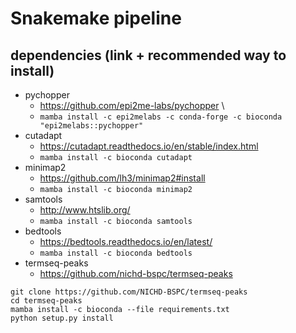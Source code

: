 # Snakemake pipeline
## dependencies (link + recommended way to install)
* pychopper 
  * https://github.com/epi2me-labs/pychopper \
  * `mamba install -c epi2melabs -c conda-forge -c bioconda "epi2melabs::pychopper"`
* cutadapt 
  * https://cutadapt.readthedocs.io/en/stable/index.html
  * `mamba install -c bioconda cutadapt`
* minimap2
  * https://github.com/lh3/minimap2#install
  * `mamba install -c bioconda minimap2`
* samtools
  * http://www.htslib.org/
  * `mamba install -c bioconda samtools`
* bedtools
  * https://bedtools.readthedocs.io/en/latest/
  * `mamba install -c bioconda bedtools`
* termseq-peaks
  * https://github.com/nichd-bspc/termseq-peaks
```
git clone https://github.com/NICHD-BSPC/termseq-peaks
cd termseq-peaks
mamba install -c bioconda --file requirements.txt
python setup.py install
```
